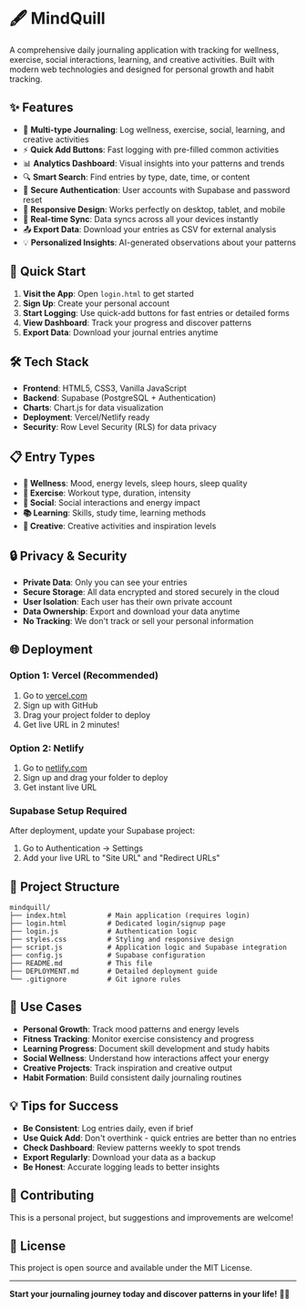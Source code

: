 # 🖋️ MindQuill

A comprehensive daily journaling application with tracking for wellness, exercise, social interactions, learning, and creative activities. Built with modern web technologies and designed for personal growth and habit tracking.

## ✨ Features

- 📝 **Multi-type Journaling**: Log wellness, exercise, social, learning, and creative activities
- ⚡ **Quick Add Buttons**: Fast logging with pre-filled common activities
- 📊 **Analytics Dashboard**: Visual insights into your patterns and trends
- 🔍 **Smart Search**: Find entries by type, date, time, or content
- 🔐 **Secure Authentication**: User accounts with Supabase and password reset
- 📱 **Responsive Design**: Works perfectly on desktop, tablet, and mobile
- 🚀 **Real-time Sync**: Data syncs across all your devices instantly
- 📤 **Export Data**: Download your entries as CSV for external analysis
- 💡 **Personalized Insights**: AI-generated observations about your patterns

## 🚀 Quick Start

1. **Visit the App**: Open `login.html` to get started
2. **Sign Up**: Create your personal account
3. **Start Logging**: Use quick-add buttons for fast entries or detailed forms
4. **View Dashboard**: Track your progress and discover patterns
5. **Export Data**: Download your journal entries anytime

## 🛠️ Tech Stack

- **Frontend**: HTML5, CSS3, Vanilla JavaScript
- **Backend**: Supabase (PostgreSQL + Authentication)
- **Charts**: Chart.js for data visualization
- **Deployment**: Vercel/Netlify ready
- **Security**: Row Level Security (RLS) for data privacy

## 📋 Entry Types

- **🌱 Wellness**: Mood, energy levels, sleep hours, sleep quality
- **🏃 Exercise**: Workout type, duration, intensity
- **👥 Social**: Social interactions and energy impact
- **📚 Learning**: Skills, study time, learning methods
- **🎨 Creative**: Creative activities and inspiration levels

## 🔒 Privacy & Security

- **Private Data**: Only you can see your entries
- **Secure Storage**: All data encrypted and stored securely in the cloud
- **User Isolation**: Each user has their own private account
- **Data Ownership**: Export and download your data anytime
- **No Tracking**: We don't track or sell your personal information

## 🌐 Deployment

### Option 1: Vercel (Recommended)
1. Go to [vercel.com](https://vercel.com)
2. Sign up with GitHub
3. Drag your project folder to deploy
4. Get live URL in 2 minutes!

### Option 2: Netlify
1. Go to [netlify.com](https://netlify.com)
2. Sign up and drag your folder to deploy
3. Get instant live URL

### Supabase Setup Required
After deployment, update your Supabase project:
1. Go to Authentication → Settings
2. Add your live URL to "Site URL" and "Redirect URLs"

## 📁 Project Structure

```
mindquill/
├── index.html          # Main application (requires login)
├── login.html          # Dedicated login/signup page
├── login.js            # Authentication logic
├── styles.css          # Styling and responsive design
├── script.js           # Application logic and Supabase integration
├── config.js           # Supabase configuration
├── README.md           # This file
├── DEPLOYMENT.md       # Detailed deployment guide
└── .gitignore          # Git ignore rules
```

## 🎯 Use Cases

- **Personal Growth**: Track mood patterns and energy levels
- **Fitness Tracking**: Monitor exercise consistency and progress
- **Learning Progress**: Document skill development and study habits
- **Social Wellness**: Understand how interactions affect your energy
- **Creative Projects**: Track inspiration and creative output
- **Habit Formation**: Build consistent daily journaling routines

## 💡 Tips for Success

- **Be Consistent**: Log entries daily, even if brief
- **Use Quick Add**: Don't overthink - quick entries are better than no entries
- **Check Dashboard**: Review patterns weekly to spot trends
- **Export Regularly**: Download your data as a backup
- **Be Honest**: Accurate logging leads to better insights

## 🤝 Contributing

This is a personal project, but suggestions and improvements are welcome!

## 📄 License

This project is open source and available under the MIT License.

---

**Start your journaling journey today and discover patterns in your life!** 📔✨